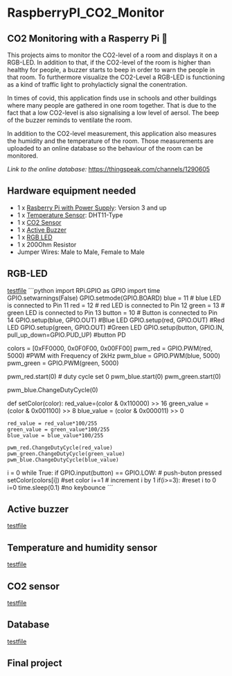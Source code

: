 # RaspberryPI_CO2_Monitor
## CO2 Monitoring with a Rasperry Pi :monkey:

This projects aims to monitor the CO2-level of a room and displays it on a RGB-LED. In addition to that, if the CO2-level of the room is higher than healthy for people, a buzzer starts to beep in order to warn the people in that room. To furthermore visualize the CO2-Level a RGB-LED is functioning as a kind of traffic light to prohylacticly signal the conentration.

In times of covid, this application finds use in schools and other buildings where many people are gathered in one room together.
That is due to the fact that a low CO2-level is also signalising a low level of aersol. The beep of the buzzer reminds to ventilate the room. 

In addition to the CO2-level measurement, this application also measures the humidity and the temperature of the room. Those measurements are uploaded to an online database so the behaviour of the room can be monitored.

*Link to the online database:* https://thingspeak.com/channels/1290605


## Hardware equipment needed
- 1 x [Rasberry Pi with Power Supply](https://www.raspberrypi.org/products/): Version 3 and up 
- 1 x [Temperature Sensor](https://media.digikey.com/pdf/Data%20Sheets/Adafruit%20PDFs/DHT11_Humidity_TempSensor.pdf): DHT11-Type 
- 1 x [CO2 Sensor](https://www.winsen-sensor.com/d/files/PDF/Infrared%20Gas%20Sensor/NDIR%20CO2%20SENSOR/MH-Z19%20CO2%20Ver1.0.pdf)
- 1 x [Active Buzzer](https://arduinomodules.info/ky-012-active-buzzer-module/)
- 1 x [RGB LED](https://arduinomodules.info/ky-016-rgb-full-color-led-module/)
- 1 x 200Ohm Resistor
- Jumper Wires: Male to Male, Female to Male

## RGB-LED
[testfile](/test_RGB.py)
´´´python
import RPi.GPIO as GPIO
import time
GPIO.setwarnings(False)
GPIO.setmode(GPIO.BOARD)
blue = 11           # blue LED is connected to Pin 11
red = 12            # red LED is connected to Pin 12
green = 13          # green LED is connected to Pin 13
button = 10         # Button is connected to Pin 14
GPIO.setup(blue, GPIO.OUT)  #Blue LED
GPIO.setup(red, GPIO.OUT)   #Red LED
GPIO.setup(green, GPIO.OUT) #Green LED
GPIO.setup(button, GPIO.IN, pull_up_down=GPIO.PUD_UP) #button PD

colors = [0xFF0000, 0x0F0F00, 0x00FF00]
pwm_red = GPIO.PWM(red, 5000)   #PWM with Frequency of 2kHz
pwm_blue = GPIO.PWM(blue, 5000)
pwm_green = GPIO.PWM(green, 5000)

pwm_red.start(0)                # duty cycle set 0
pwm_blue.start(0)
pwm_green.start(0)

pwm_blue.ChangeDutyCycle(0)

def setColor(color):
    red_value=(color & 0x110000) >> 16
    green_value = (color & 0x001100) >> 8
    blue_value = (color & 0x000011) >> 0
    
    red_value = red_value*100/255
    green_value = green_value*100/255
    blue_value = blue_value*100/255
    
    pwm_red.ChangeDutyCycle(red_value)
    pwm_green.ChangeDutyCycle(green_value)
    pwm_blue.ChangeDutyCycle(blue_value)

i = 0
while True:
    if GPIO.input(button) == GPIO.LOW:  # push-buton pressed
        setColor(colors[i])             #set color 
        i+=1                            # increment i by 1
        if(i>=3):                       #reset i to 0
            i=0
        time.sleep(0.1)                 #no keybounce
´´´
## Active buzzer
[testfile](/test_buzzer.py)
## Temperature and humidity sensor
[testfile](/test_buzzer.py)
## CO2 sensor
[testfile](/temp_online.py)
## Database
[testfile](/temp_online.py)
## Final project

